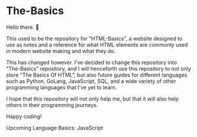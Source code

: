 # The-Basics

Hello there. 👋

This used to be the repository for "HTML-Basics", a website designed to use as notes and a reference
for what HTML elements are commonly used in modern website making and what they do.

This has changed however. I've decided to change this repository into "The-Basics" repository,
and I will henceforth use this repository to not only store "The Basics Of HTML", but also
future guides for different languages such as Python, GoLang, JavaScript, SQL, and 
a wide variety of other programming languages that I've yet to learn.

I hope that this repository will not only help me, but that it will also help others in their
programming journeys.

Happy coding!



Upcoming Language Basics: JavaScript
